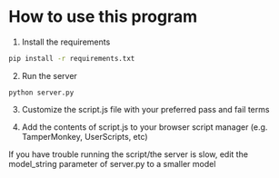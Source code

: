 
# How to use this program

1. Install the requirements

```bash
pip install -r requirements.txt
```

2. Run the server

```
python server.py
```

3. Customize the script.js file with your preferred pass and fail terms

4. Add the contents of script.js to your browser script manager (e.g. TamperMonkey, UserScripts, etc)

If you have trouble running the script/the server is slow, edit the model_string parameter of server.py to a smaller model
